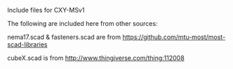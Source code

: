 Include files for CXY-MSv1

The following are included here from other sources:

nema17.scad & fasteners.scad are from https://github.com/mtu-most/most-scad-libraries

cubeX.scad is from http://www.thingiverse.com/thing:112008
